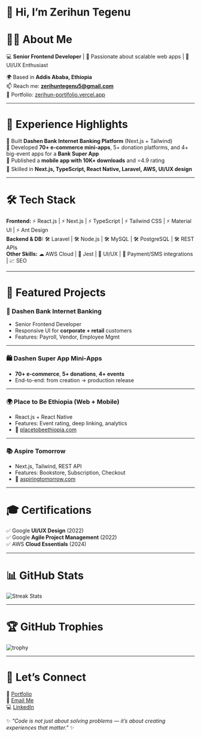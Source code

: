 # 👋 Hi, I’m Zerihun Tegenu
# 👨‍💻 About Me  
💻 **Senior Frontend Developer** | 🚀 Passionate about scalable web apps | 🎨 UI/UX Enthusiast  

🌍 Based in **Addis Ababa, Ethiopia**  
📫 Reach me: **[zerihuntegenu5@gmail.com](mailto:zerihuntegenu5@gmail.com)**  
🔗 Portfolio: [zerihun-portifolio.vercel.app](https://zerihun-portifolio.vercel.app/)  

---

# 🚀 Experience Highlights  

 🏦 Built **Dashen Bank Internet Banking Platform** (Next.js + Tailwind)  
 🛒 Developed **70+ e-commerce mini-apps**, 5+ donation platforms, and 4+ big-event apps for a **Bank Super App**  
 📱 Published a **mobile app with 10K+ downloads** and ⭐4.9 rating  
 🎯 Skilled in **Next.js, TypeScript, React Native, Laravel, AWS, UI/UX design**  

---

# 🛠 Tech Stack  

**Frontend:** ⚡ React.js | ⚡ Next.js | ⚡ TypeScript | ⚡ Tailwind CSS | ⚡ Material UI | ⚡ Ant Design  
**Backend & DB:** 🛠 Laravel | 🛠 Node.js | 🛠 MySQL | 🛠 PostgreSQL | 🛠 REST APIs  
**Other Skills:** ☁ AWS Cloud | 🧪 Jest | 🎨 UI/UX | 🔐 Payment/SMS integrations | 📈 SEO  

---

# 📌 Featured Projects  

### 🏦 Dashen Bank Internet Banking  
- Senior Frontend Developer  
- Responsive UI for **corporate + retail** customers  
- Features: Payroll, Vendor, Employee Mgmt  

---

### 🛍️ Dashen Super App Mini-Apps  
- **70+ e-commerce**, **5+ donations**, **4+ events**  
- End-to-end: from creation → production release  

---

### 🌍 Place to Be Ethiopia (Web + Mobile)  
- React.js + React Native  
- Features: Event rating, deep linking, analytics  
- 🔗 [placetobeethiopia.com](https://placetobeethiopia.com)  

---

### 📚 Aspire Tomorrow  
- Next.js, Tailwind, REST API  
- Features: Bookstore, Subscription, Checkout  
- 🔗 [aspiringtomorrow.com](https://aspiringtomorrow.com)  

---

# 🎓 Certifications  

✅ Google **UI/UX Design** (2022)  
✅ Google **Agile Project Management** (2022)  
✅ AWS **Cloud Essentials** (2024)  

---

# 📊 GitHub Stats  

![Streak Stats](https://github-readme-streak-stats.herokuapp.com/?user=zerihuntegenu&theme=radical&hide_border=true)  

---

# 🏆 GitHub Trophies  

![trophy](https://github-profile-trophy.vercel.app/?username=zerihuntegenu&theme=radical&no-frame=true&row=1&column=3)  

---

# 🤝 Let’s Connect  

💼 [Portfolio](https://zerihun-portifolio.vercel.app/)  
💌 [Email Me](mailto:zerihuntegenu5@gmail.com)  
💻 [LinkedIn](https://www.linkedin.com/in/zerihuntegenu)  

✨ *"Code is not just about solving problems — it’s about creating experiences that matter."* ✨  

